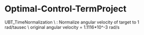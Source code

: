 # Optimal-Control-TermProject

UBT_TimeNormalization \\
: Normalize angular velocity of target to 1 rad/tausec \\
original angular velocity = 1.1116*10^-3 rad/s
